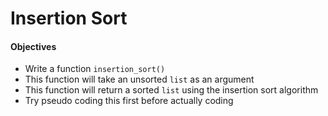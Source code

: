 # Insertion Sort

#### Objectives

* Write a function `insertion_sort()`
* This function will take an unsorted `list` as an argument
* This function will return a sorted `list` using the insertion sort algorithm
* Try pseudo coding this first before actually coding

